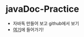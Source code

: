 # javaDoc-Practice

- 자바독 만들어 보고 github에서 보기
- [여기](https://chinsun9.github.io/JavaDoc-Practice)에 들어가기!
